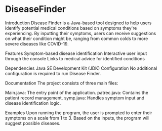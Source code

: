 # DiseaseFinder
Introduction
Disease Finder is a Java-based tool designed to help users identify potential medical conditions based on symptoms they're experiencing. By inputting their symptoms, users can receive suggestions on what their condition might be, ranging from common colds to more severe diseases like COVID-19.

Features
Symptom-based disease identification
Interactive user input through the console
Links to medical advice for identified conditions

Dependencies
Java SE Development Kit (JDK)
Configuration
No additional configuration is required to run Disease Finder.

Documentation
The project consists of three main files:

Main.java: The entry point of the application.
patrec.java: Contains the patient record management.
symp.java: Handles symptom input and disease identification logic.

Examples
Upon running the program, the user is prompted to enter their symptoms on a scale from 1 to 3. Based on the inputs, the program will suggest possible diseases.



